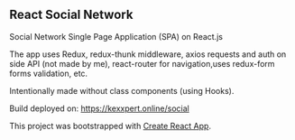 ## React Social Network

Social Network Single Page Application (SPA) on React.js

The app uses Redux, redux-thunk middleware, axios requests and auth on side API (not made by me), react-router for navigation,uses redux-form forms validation, etc.

Intentionally made without class components (using Hooks). 

Build deployed on: https://kexxpert.online/social

This project was bootstrapped with [Create React App](https://github.com/facebook/create-react-app).
